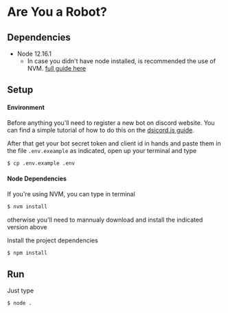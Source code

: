# Are You a Robot?

## Dependencies

  - Node 12.16.1
    - In case you didn't have node installed, is recommended the use of NVM. [full guide here](https://github.com/creationix/nvm)

## Setup

#### Environment

Before anything you'll need to register a new bot on discord website. You can find a simple tutorial of how to do this on the [dsicord.js guide](https://discordjs.guide/preparations/setting-up-a-bot-application.html#creating-your-bot).

After that get your bot secret token and client id in hands and paste them in the file `.env.exeample` as indicated, open up your terminal and type

```bash
$ cp .env.example .env
```

#### Node Dependencies

If you're using NVM, you can type in terminal

```bash
$ nvm install
```

otherwise you'll need to mannualy download and install the indicated version above

Install the project dependencies

```bash
$ npm install
```

## Run

Just type

```bash
$ node .
```